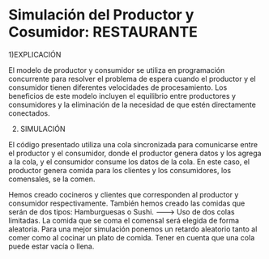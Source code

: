 # Simulación del Productor y Cosumidor: RESTAURANTE

1)EXPLICACIÓN

El modelo de productor y consumidor se utiliza en programación concurrente para resolver el problema de espera cuando el productor y el consumidor tienen diferentes velocidades de procesamiento. Los beneficios de este modelo incluyen el equilibrio entre productores y consumidores y la eliminación de la necesidad de que estén directamente conectados. 

2) SIMULACIÓN 

El código presentado utiliza una cola sincronizada para comunicarse entre el productor y el consumidor, donde el productor genera datos y los agrega a la cola, y el consumidor consume los datos de la cola. En este caso, el productor genera comida para los clientes y los consumidores, los comensales, se la comen.

Hemos creado cocineros y clientes que corresponden al productor y consumidor respectivamente.
También hemos creado las comidas que serán de dos tipos: Hamburguesas o Sushi. ---> Uso de dos colas limitadas.
La comida que se coma el comensal será elegida de forma aleatoria.
Para una mejor simulación ponemos un retardo aleatorio tanto al comer como al cocinar un plato de comida.
Tener en cuenta que una cola puede estar vacía o llena.
